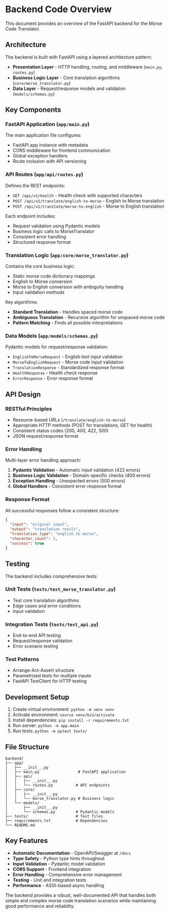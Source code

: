 # Backend Code Overview

This document provides an overview of the FastAPI backend for the Morse Code Translator.

## Architecture

The backend is built with FastAPI using a layered architecture pattern:

- **Presentation Layer** - HTTP handling, routing, and middleware (`main.py`, `routes.py`)
- **Business Logic Layer** - Core translation algorithms (`core/morse_translator.py`)
- **Data Layer** - Request/response models and validation (`models/schemas.py`)

## Key Components

### FastAPI Application (`app/main.py`)

The main application file configures:
- FastAPI app instance with metadata
- CORS middleware for frontend communication
- Global exception handlers
- Route inclusion with API versioning

### API Routes (`app/api/routes.py`)

Defines the REST endpoints:
- `GET /api/v1/health` - Health check with supported characters
- `POST /api/v1/translate/english-to-morse` - English to Morse translation
- `POST /api/v1/translate/morse-to-english` - Morse to English translation

Each endpoint includes:
- Request validation using Pydantic models
- Business logic calls to MorseTranslator
- Consistent error handling
- Structured response format

### Translation Logic (`app/core/morse_translator.py`)

Contains the core business logic:
- Static morse code dictionary mappings
- English to Morse conversion
- Morse to English conversion with ambiguity handling
- Input validation methods

Key algorithms:
- **Standard Translation** - Handles spaced morse code
- **Ambiguous Translation** - Recursive algorithm for unspaced morse code
- **Pattern Matching** - Finds all possible interpretations

### Data Models (`app/models/schemas.py`)

Pydantic models for request/response validation:
- `EnglishToMorseRequest` - English text input validation
- `MorseToEnglishRequest` - Morse code input validation
- `TranslationResponse` - Standardized response format
- `HealthResponse` - Health check response
- `ErrorResponse` - Error response format

## API Design

### RESTful Principles

- Resource-based URLs (`/translate/english-to-morse`)
- Appropriate HTTP methods (POST for translations, GET for health)
- Consistent status codes (200, 400, 422, 500)
- JSON request/response format

### Error Handling

Multi-layer error handling approach:
1. **Pydantic Validation** - Automatic input validation (422 errors)
2. **Business Logic Validation** - Domain-specific checks (400 errors)
3. **Exception Handling** - Unexpected errors (500 errors)
4. **Global Handlers** - Consistent error response format

### Response Format

All successful responses follow a consistent structure:
```json
{
  "input": "original input",
  "output": "translation result",
  "translation_type": "english_to_morse",
  "character_count": 5,
  "success": true
}
```

## Testing

The backend includes comprehensive tests:

### Unit Tests (`tests/test_morse_translator.py`)
- Test core translation algorithms
- Edge cases and error conditions
- Input validation

### Integration Tests (`tests/test_api.py`)
- End-to-end API testing
- Request/response validation
- Error scenario testing

### Test Patterns
- Arrange-Act-Assert structure
- Parametrized tests for multiple inputs
- FastAPI TestClient for HTTP testing

## Development Setup

1. Create virtual environment: `python -m venv venv`
2. Activate environment: `source venv/bin/activate`
3. Install dependencies: `pip install -r requirements.txt`
4. Run server: `python -m app.main`
5. Run tests: `python -m pytest tests/`

## File Structure

```
backend/
├── app/
│   ├── __init__.py
│   ├── main.py                 # FastAPI application
│   ├── api/
│   │   ├── __init__.py
│   │   └── routes.py          # API endpoints
│   ├── core/
│   │   ├── __init__.py
│   │   └── morse_translator.py # Business logic
│   └── models/
│       ├── __init__.py
│       └── schemas.py         # Pydantic models
├── tests/                     # Test files
├── requirements.txt           # Dependencies
└── README.md
```

## Key Features

- **Automatic Documentation** - OpenAPI/Swagger at `/docs`
- **Type Safety** - Python type hints throughout
- **Input Validation** - Pydantic model validation
- **CORS Support** - Frontend integration
- **Error Handling** - Comprehensive error management
- **Testing** - Unit and integration tests
- **Performance** - ASGI-based async handling

The backend provides a robust, well-documented API that handles both simple and complex morse code translation scenarios while maintaining good performance and reliability.
